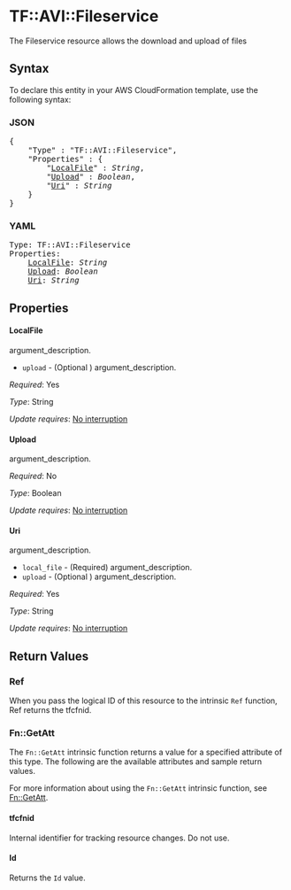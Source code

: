 # TF::AVI::Fileservice

The Fileservice resource allows the download and upload of files

## Syntax

To declare this entity in your AWS CloudFormation template, use the following syntax:

### JSON

<pre>
{
    "Type" : "TF::AVI::Fileservice",
    "Properties" : {
        "<a href="#localfile" title="LocalFile">LocalFile</a>" : <i>String</i>,
        "<a href="#upload" title="Upload">Upload</a>" : <i>Boolean</i>,
        "<a href="#uri" title="Uri">Uri</a>" : <i>String</i>
    }
}
</pre>

### YAML

<pre>
Type: TF::AVI::Fileservice
Properties:
    <a href="#localfile" title="LocalFile">LocalFile</a>: <i>String</i>
    <a href="#upload" title="Upload">Upload</a>: <i>Boolean</i>
    <a href="#uri" title="Uri">Uri</a>: <i>String</i>
</pre>

## Properties

#### LocalFile

argument_description.
* `upload` - (Optional ) argument_description.

_Required_: Yes

_Type_: String

_Update requires_: [No interruption](https://docs.aws.amazon.com/AWSCloudFormation/latest/UserGuide/using-cfn-updating-stacks-update-behaviors.html#update-no-interrupt)

#### Upload

argument_description.

_Required_: No

_Type_: Boolean

_Update requires_: [No interruption](https://docs.aws.amazon.com/AWSCloudFormation/latest/UserGuide/using-cfn-updating-stacks-update-behaviors.html#update-no-interrupt)

#### Uri

argument_description.
* `local_file` - (Required) argument_description.
* `upload` - (Optional ) argument_description.

_Required_: Yes

_Type_: String

_Update requires_: [No interruption](https://docs.aws.amazon.com/AWSCloudFormation/latest/UserGuide/using-cfn-updating-stacks-update-behaviors.html#update-no-interrupt)

## Return Values

### Ref

When you pass the logical ID of this resource to the intrinsic `Ref` function, Ref returns the tfcfnid.

### Fn::GetAtt

The `Fn::GetAtt` intrinsic function returns a value for a specified attribute of this type. The following are the available attributes and sample return values.

For more information about using the `Fn::GetAtt` intrinsic function, see [Fn::GetAtt](https://docs.aws.amazon.com/AWSCloudFormation/latest/UserGuide/intrinsic-function-reference-getatt.html).

#### tfcfnid

Internal identifier for tracking resource changes. Do not use.

#### Id

Returns the <code>Id</code> value.

